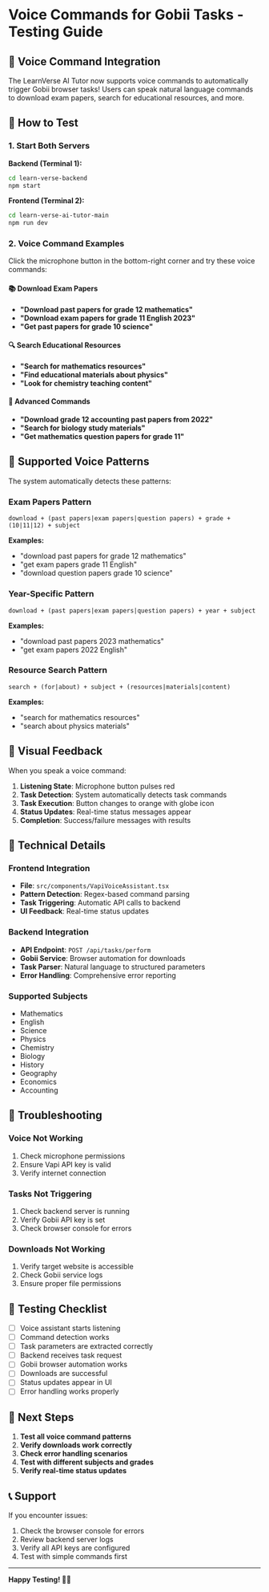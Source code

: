 # Voice Commands for Gobii Tasks - Testing Guide

## 🎤 Voice Command Integration

The LearnVerse AI Tutor now supports voice commands to automatically trigger Gobii browser tasks! Users can speak natural language commands to download exam papers, search for educational resources, and more.

## 🚀 How to Test

### 1. Start Both Servers

**Backend (Terminal 1):**
```bash
cd learn-verse-backend
npm start
```

**Frontend (Terminal 2):**
```bash
cd learn-verse-ai-tutor-main
npm run dev
```

### 2. Voice Command Examples

Click the microphone button in the bottom-right corner and try these voice commands:

#### 📚 Download Exam Papers
- **"Download past papers for grade 12 mathematics"**
- **"Download exam papers for grade 11 English 2023"**
- **"Get past papers for grade 10 science"**

#### 🔍 Search Educational Resources
- **"Search for mathematics resources"**
- **"Find educational materials about physics"**
- **"Look for chemistry teaching content"**

#### 🎯 Advanced Commands
- **"Download grade 12 accounting past papers from 2022"**
- **"Search for biology study materials"**
- **"Get mathematics question papers for grade 11"**

## 🎯 Supported Voice Patterns

The system automatically detects these patterns:

### Exam Papers Pattern
```
download + (past papers|exam papers|question papers) + grade + (10|11|12) + subject
```

**Examples:**
- "download past papers for grade 12 mathematics"
- "get exam papers grade 11 English"
- "download question papers grade 10 science"

### Year-Specific Pattern
```
download + (past papers|exam papers|question papers) + year + subject
```

**Examples:**
- "download past papers 2023 mathematics"
- "get exam papers 2022 English"

### Resource Search Pattern
```
search + (for|about) + subject + (resources|materials|content)
```

**Examples:**
- "search for mathematics resources"
- "search about physics materials"

## 🎨 Visual Feedback

When you speak a voice command:

1. **Listening State**: Microphone button pulses red
2. **Task Detection**: System automatically detects task commands
3. **Task Execution**: Button changes to orange with globe icon
4. **Status Updates**: Real-time status messages appear
5. **Completion**: Success/failure messages with results

## 🔧 Technical Details

### Frontend Integration
- **File**: `src/components/VapiVoiceAssistant.tsx`
- **Pattern Detection**: Regex-based command parsing
- **Task Triggering**: Automatic API calls to backend
- **UI Feedback**: Real-time status updates

### Backend Integration
- **API Endpoint**: `POST /api/tasks/perform`
- **Gobii Service**: Browser automation for downloads
- **Task Parser**: Natural language to structured parameters
- **Error Handling**: Comprehensive error reporting

### Supported Subjects
- Mathematics
- English
- Science
- Physics
- Chemistry
- Biology
- History
- Geography
- Economics
- Accounting

## 🐛 Troubleshooting

### Voice Not Working
1. Check microphone permissions
2. Ensure Vapi API key is valid
3. Verify internet connection

### Tasks Not Triggering
1. Check backend server is running
2. Verify Gobii API key is set
3. Check browser console for errors

### Downloads Not Working
1. Verify target website is accessible
2. Check Gobii service logs
3. Ensure proper file permissions

## 🎯 Testing Checklist

- [ ] Voice assistant starts listening
- [ ] Command detection works
- [ ] Task parameters are extracted correctly
- [ ] Backend receives task request
- [ ] Gobii browser automation works
- [ ] Downloads are successful
- [ ] Status updates appear in UI
- [ ] Error handling works properly

## 🚀 Next Steps

1. **Test all voice command patterns**
2. **Verify downloads work correctly**
3. **Check error handling scenarios**
4. **Test with different subjects and grades**
5. **Verify real-time status updates**

## 📞 Support

If you encounter issues:
1. Check the browser console for errors
2. Review backend server logs
3. Verify all API keys are configured
4. Test with simple commands first

---

**Happy Testing! 🎤✨** 